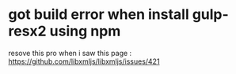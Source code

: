 
# got build error when install gulp-resx2  using npm
  resove this pro when i saw this page : https://github.com/libxmljs/libxmljs/issues/421